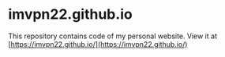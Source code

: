 # imvpn22.github.io

This repository contains code of my personal website. 
View it at [https://imvpn22.github.io/](https://imvpn22.github.io/)
